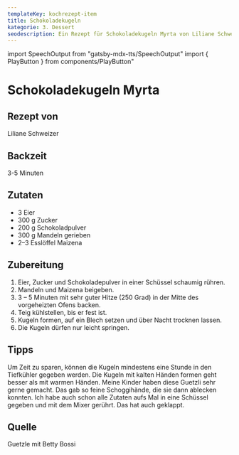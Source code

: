 ```yaml
---
templateKey: kochrezept-item
title: Schokoladekugeln
kategorie: 3. Dessert
seodescription: Ein Rezept für Schokoladekugeln Myrta von Liliane Schweizer.
---
```

import SpeechOutput from "gatsby-mdx-tts/SpeechOutput"
import { PlayButton } from components/PlayButton"

<SpeechOutput id="kochrezept-liliane-schweizer-schokoladekugeln-myrta" customPlayButton={PlayButton}>

# Schokoladekugeln Myrta

## Rezept von

Liliane Schweizer

## Backzeit

3-5 Minuten

## Zutaten

* 3 Eier
* 300 g Zucker
* 200 g Schokoladpulver
* 300 g Mandeln gerieben
* 2–3 Esslöffel Maizena

## Zubereitung

1. Eier, Zucker und Schokoladepulver in einer Schüssel schaumig rühren.
1. Mandeln und Maizena beigeben.
1. 3 – 5 Minuten mit sehr guter Hitze (250 Grad) in der Mitte des vorgeheizten Ofens backen.
1. Teig kühlstellen, bis er fest ist.
1. Kugeln formen, auf ein Blech setzen und über Nacht trocknen lassen.
1. Die Kugeln dürfen nur leicht springen.

## Tipps

Um Zeit zu sparen, können die Kugeln mindestens eine Stunde in den Tiefkühler gegeben werden.
Die Kugeln mit kalten Händen formen geht besser als mit warmen Händen. 
Meine Kinder haben diese Guetzli sehr gerne gemacht. Das gab so feine Schoggihände, die sie dann ablecken konnten. 
Ich habe auch schon alle Zutaten aufs Mal in eine Schüssel gegeben und mit dem Mixer gerührt. Das hat auch geklappt.

## Quelle

Guetzle mit Betty Bossi

</SpeechOutput>